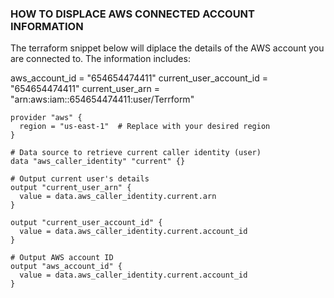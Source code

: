 ### HOW TO DISPLACE AWS CONNECTED ACCOUNT INFORMATION

The terraform snippet below will diplace the details of the AWS account you are connected to.
The information includes:

aws_account_id = "654654474411"
current_user_account_id = "654654474411"
current_user_arn = "arn:aws:iam::654654474411:user/Terrform"

```
provider "aws" {
  region = "us-east-1"  # Replace with your desired region
}

# Data source to retrieve current caller identity (user)
data "aws_caller_identity" "current" {}

# Output current user's details
output "current_user_arn" {
  value = data.aws_caller_identity.current.arn
}

output "current_user_account_id" {
  value = data.aws_caller_identity.current.account_id
}

# Output AWS account ID
output "aws_account_id" {
  value = data.aws_caller_identity.current.account_id
}


```